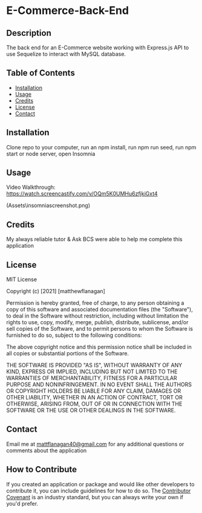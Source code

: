 # E-Commerce-Back-End

## Description
The back end for an E-Commerce website working with Express.js API to use Sequelize to interact with MySQL database. 

## Table of Contents
- [Installation](#installation)
- [Usage](#usage)
- [Credits](#credits)
- [License](#license)
- [Contact](#contact)

## Installation
Clone repo to your computer, run an npm install, run npm run seed, run npm start or node server, open Insomnia

## Usage
Video Walkthrough: https://watch.screencastify.com/v/OQm5K0UMHu6zfjkiGxt4

(Assets\insomniascreenshot.png)

## Credits
My always reliable tutor & Ask BCS were able to help me complete this application

## License
MIT License

Copyright (c) [2021] [matthewflanagan]

Permission is hereby granted, free of charge, to any person obtaining a copy
of this software and associated documentation files (the "Software"), to deal
in the Software without restriction, including without limitation the rights
to use, copy, modify, merge, publish, distribute, sublicense, and/or sell
copies of the Software, and to permit persons to whom the Software is
furnished to do so, subject to the following conditions:

The above copyright notice and this permission notice shall be included in all
copies or substantial portions of the Software.

THE SOFTWARE IS PROVIDED "AS IS", WITHOUT WARRANTY OF ANY KIND, EXPRESS OR
IMPLIED, INCLUDING BUT NOT LIMITED TO THE WARRANTIES OF MERCHANTABILITY,
FITNESS FOR A PARTICULAR PURPOSE AND NONINFRINGEMENT. IN NO EVENT SHALL THE
AUTHORS OR COPYRIGHT HOLDERS BE LIABLE FOR ANY CLAIM, DAMAGES OR OTHER
LIABILITY, WHETHER IN AN ACTION OF CONTRACT, TORT OR OTHERWISE, ARISING FROM,
OUT OF OR IN CONNECTION WITH THE SOFTWARE OR THE USE OR OTHER DEALINGS IN THE
SOFTWARE.

## Contact
Email me at mattflanagan40@gmail.com for any additional questions or comments about the application

## How to Contribute
If you created an application or package and would like other developers to contribute it, you can include guidelines for how to do so. The [Contributor Covenant](https://www.contributor-covenant.org/) is an industry standard, but you can always write your own if you'd prefer.
